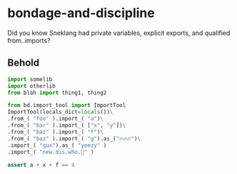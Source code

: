 # bondage-and-discipline

Did you know Sneklang had private variables, explicit exports, and qualified from..imports?

## Behold
```python
import somelib
import otherlib
from blah import thing1, thing2

from bd.import_tool import ImportTool
ImportTool(locals_dict=locals())\
.from_( "foo" ).import_( "a")\
.from_( "bar" ).import_( ["x", "y"])\
.from_( "baz" ).import_( "f")\
.from_( "baz" ).import_( "g").as_("🔥🔥🔥")\
.import_( "qux").as_( "yeezy" )
.import_( "new.dis.who.🍌" )
    
assert a + x + f == 4
```
